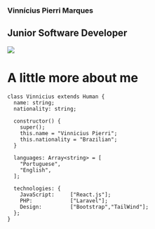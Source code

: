 ### Vinnícius Pierri Marques

## Junior Software Developer

<img src="https://github.githubassets.com/images/icons/emoji/unicode/1f300.png"/>  <h1>A little more about me</h1>

```
class Vinnicius extends Human {
  name: string;
  nationality: string;
  
  constructor() {
    super();
    this.name = "Vinnicius Pierri";
    this.nationality = "Brazilian";
  }
  
  languages: Array<string> = [
    "Portuguese",
    "English",
  ];
  
  technologies: {
    JavaScript:     ["React.js"];
    PHP:            ["Laravel"];
    Design:         ["Bootstrap","TailWind"];
  };
}
```

